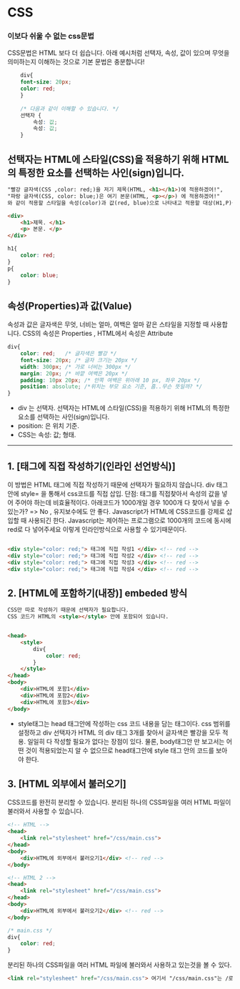 # CSS

### 이보다 쉬울 수 없는 css문법

CSS문법은 HTML 보다 더 쉽습니다.
아래 예시처럼 선택자, 속성, 값이 있으며 무엇을 의미하는지 이해하는 것으로 기본 문법은 충분합니다!


```CSS
	div{
	font-size: 20px;
	color: red;
	}
	
	/* 다음과 같이 이해할 수 있습니다. */
	선택자 {
		속성: 값;
		속성: 값;
	}

```

## 선택자는 HTML에 스타일(CSS)을 적용하기 위해 HTML의 특정한 요소를 선택하는 사인(sign)입니다.
```HTML
"빨강 글자색(CSS ,color: red;)을 저기 제목(HTML, <h1></h1>)에 적용하겠어!", 
"파랑 글자색(CSS, color: blue;)은 여기 본문(HTML, <p></p>) 에 적용하겠어!"
와 같이 적용할 스타일을 속성(color)과 값(red, blue)으로 나타내고 적용할 대상(H1,P)을 선택자로 나타냅니다.
```

```HTML
<div>
	<h1>제목. </h1>
	<p> 본문. </p>
</div>
```

```CSS
h1{
	color: red;
}
p{
	color: blue;
}
```


## 속성(Properties)과 값(Value)

속성과 값은 글자색은 무엇, 너비는 얼마, 여백은 얼마 같은 스타일을 지정할 때 사용합니다.
CSS의 속성은 Properties , HTML에서 속성은 Attribute

```CSS
div{
	color: red;   /* 글자색은 빨강 */
	font-size: 20px; /* 글자 크기는 20px */
	width: 300px; /* 가로 너비는 300px */
	margin: 20px; /* 바깥 여백은 20px */
	padding: 10px 20px; /* 안쪽 여백은 위아래 10 px, 좌우 20px */
	position: absolute; /*위치는 부모 요소 기준, 흠..무슨 뜻일까? */
}
```
- div 는 선택자. 선택자는 HTML에 스타일(CSS)을 적용하기 위해 HTML의 특정한 요소를 선택하는 사인(sign)입니다.
- position: 은 위치 기준.
- CSS는 속성: 값; 형태.

---

## 1. [태그에 직접 작성하기(인라인 선언방식)]

이 방법은 HTML 태그에 직접 작성하기 때문에 선택자가 필요하지 않습니다.
div 태그 안에 style= 을 통해서 css코드를 직접 삽입.
단점: 태그를 직접찾아서 속성의 값을 넣어 주어야 하는데 비효율적이다. 아래코드가 1000개일 경우 1000개 다 찾아서 넣을 수 있는가? => No , 유지보수에도 안 좋다.
Javascript가 HTML에 CSS코드를 강제로 삽입할 때 사용되긴 한다. 
Javascript는 제어하는 프로그램으로 1000개의 코드에 동시에 red로 다 넣어주세요 이렇게 인라인방식으로 사용할 수 있기때문이다.

```HTML

<div style="color: red;"> 태그에 직접 작성1 </div> <!-- red -->
<div style="color: red;"> 태그에 직접 작성2 </div> <!-- red -->
<div style="color: red;"> 태그에 직접 작성3 </div> <!-- red -->
<div style="color: red;"> 태그에 직접 작성4 </div> <!-- red -->
```

## 2. [HTML에 포함하기(내장)] embeded 방식

```HTML
CSS만 따로 작성하기 때문에 선택자가 필요합니다.
CSS 코드가 HTML의 <style></style> 안에 포함되어 있습니다.


<head>
	<style>
		div{
			color: red;
		}
	</style>
</head>
<body>
	<div>HTML에 포함1</div>
	<div>HTML에 포함2</div>
	<div>HTML에 포함3</div>
</body>
```

- style태그는 head 태그안에 작성하는 css 코드 내용을 담는 태그이다.
css 범위를 설정하고 div 선택자가 HTML 의 div 태그 3개를 찾아서 글자색은 빨강을 모두 적용.
일일히 다 작성할 필요가 없다는 장점이 있다.
물론, body태그안 만 보고서는 어떤 것이 적용되었는지 알 수 없으므로 head태그안에 style 태그 안의 코드를 보아야 한다.


## 3. [HTML 외부에서 불러오기]
CSS코드를 완전히 분리할 수 있습니다.
분리된 하나의 CSS파일을 여러 HTML 파일이 불러와서 사용할 수 있습니다.

```HTML
<!-- HTML -->
<head>
	<link rel="stylesheet" href="/css/main.css">
</head>
<body>
	<div>HTML에 외부에서 불러오기1</div> <!-- red -->
</body>
```

```HTML
<!-- HTML 2 -->
<head>
	<link rel="stylesheet" href="/css/main.css">
</head>
<body>
	<div>HTML에 외부에서 불러오기2</div> <!-- red -->
</body>
```

```CSS
/* main.css */
div{
	color: red;
}
```
분리된 하나의 CSS파일을 여러 HTML 파일에 불러와서 사용하고 있는것을 볼 수 있다.
```HTML
<link rel="stylesheet" href="/css/main.css"> 여기서 "/css/main.css"는 /로 시작하므로 절대경로를 의미한다. 
```

